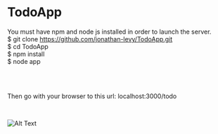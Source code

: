 # TodoApp

You must have npm and node js installed in order to launch the server.
<br />
$ git clone https://github.com/jonathan-levy/TodoApp.git <br />
$ cd TodoApp <br />
$ npm install <br />
$ node app

<br />
<br />

Then go with your browser to this url: localhost:3000/todo

<br />

![Alt Text](https://media.giphy.com/media/1qYHZihgIoDOmQcC43/giphy.gif)
